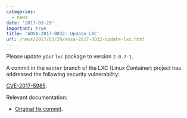 ```yaml
---
categories:
  - news
date: '2017-03-29'
important: true
title: 'AOSA-2017-0032: Update LXC'
url: /news/2017/03/29/aosa-2017-0032-update-lxc.html
---
```



Please update your `lxc` package to version `2.0.7-1`.

A commit in the `master` branch of the LXC (Linux Container) project has addressed the following security vulnerability:

[CVE-2017-5985](https://cve.mitre.org/cgi-bin/cvename.cgi?name=CVE-2017-5985).

Relevant documentation:

- [Original fix commit](https://github.com/lxc/lxc/commit/16af238036a5464ae8f2420ed3af214f0de875f9).